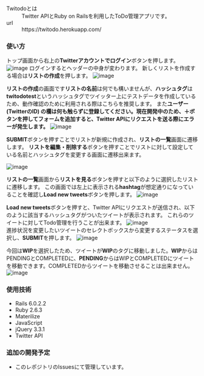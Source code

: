 <dl>
  <dt>Twitodoとは</dt>
  <dd>Twitter APIとRuby on Railsを利用したToDo管理アプリです。</dd>
  <dt>url</dt>
  <dd>https://twitodo.herokuapp.com/</dd>
</dl>

### 使い方

トップ画面から右上の**Twitterアカウントでログイン**ボタンを押します。
![image](https://user-images.githubusercontent.com/55902529/81285587-b7b9ec80-909a-11ea-9a3f-38c581fe961a.png)
ログインするとヘッダーの中身が変わります。
新しくリストを作成する場合は**リストの作成**を押します。
![image](https://user-images.githubusercontent.com/55902529/81285787-010a3c00-909b-11ea-8a95-1ad057b32ca5.png)

**リストの作成**の画面です**リストの名前**は何でも構いませんが、**ハッシュタグ**は**twitodotest**というハッシュタグでツイッター上にテストデータを作成しているため、動作確認のために利用される際はこちらを推奨します。
また**ユーザー(TwitterのID) の欄は何も触らずに登録してください。現在開発中のため、＋ボタンを押してフォームを追加すると、Twitter APIにリクエストを送る際にエラーが発生します。**
![image](https://user-images.githubusercontent.com/55902529/81286641-585cdc00-909c-11ea-8443-9c7b0a1c322c.png)

**SUBMIT**ボタンを押すことでリストが新規に作成され、**リストの一覧**画面に遷移します。
**リストを編集・削除する**ボタンを押すことでリストに対して設定している名前とハッシュタグを変更する画面に遷移出来ます。

![image](https://user-images.githubusercontent.com/55902529/81286893-c903f880-909c-11ea-8283-843e9012ba5f.png)

**リストの一覧**画面から**リストを見る**ボタンを押すと以下のように選択したリストに遷移します。
この画面では左上に表示される**hashtag**が想定通りになっていることを確認し**Load new tweets**ボタンを押します。
![image](https://user-images.githubusercontent.com/55902529/81287480-c9e95a00-909d-11ea-98c8-1aea5f1d6d1c.png)

**Load new tweets**ボタンを押すと、Twitter APIにリクエストが送信され、以下のように該当するハッシュタグがついたツイートが表示されます。
これらのツイートに対してTodo管理を行うことが出来ます。
![image](https://user-images.githubusercontent.com/55902529/81288288-4fb9d500-909f-11ea-9fdc-2ef247c92c6b.png)
<br>
進捗状況を変更したいツイートのセレクトボックスから変更するステータスを選択し、**SUBMIT**を押します。
![image](https://user-images.githubusercontent.com/55902529/81288380-80017380-909f-11ea-9c39-1dfc230f4fa3.png)

今回は**WIP**を選択したため、ツイートが**WIP**のタグに移動しました。**WIP**からはPENDINGとCOMPLETEDに、**PENDING**からはWIPとCOMPLETEDにツイートを移動できます。COMPLETEDからツイートを移動させることは出来ません。
![image](https://user-images.githubusercontent.com/55902529/81288680-16359980-90a0-11ea-8840-1c70acc2be10.png)

### 使用技術
- Rails 6.0.2.2
- Ruby 2.6.3
- Materilize
- JavaScript
- jQuery 3.3.1
- Twitter API

### 追加の開発予定
- このレポジトリのIssuesにて管理しています。

